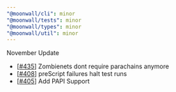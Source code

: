 ```yaml
---
"@moonwall/cli": minor
"@moonwall/tests": minor
"@moonwall/types": minor
"@moonwall/util": minor
---
```


November Update
- [[#435](https://github.com/Moonsong-Labs/moonwall/issues/435)] Zombienets dont require parachains anymore
- [[#408](https://github.com/Moonsong-Labs/moonwall/issues/408)] preScript failures halt test runs
- [[#405](https://github.com/Moonsong-Labs/moonwall/issues/405)] Add PAPI Support